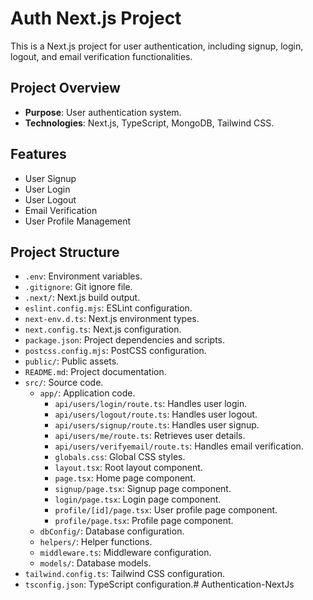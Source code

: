 # Auth Next.js Project

This is a Next.js project for user authentication, including signup, login, logout, and email verification functionalities.

## Project Overview

- **Purpose**: User authentication system.
- **Technologies**: Next.js, TypeScript, MongoDB, Tailwind CSS.

## Features

- User Signup
- User Login
- User Logout
- Email Verification
- User Profile Management

## Project Structure

- `.env`: Environment variables.
- `.gitignore`: Git ignore file.
- `.next/`: Next.js build output.
- `eslint.config.mjs`: ESLint configuration.
- `next-env.d.ts`: Next.js environment types.
- `next.config.ts`: Next.js configuration.
- `package.json`: Project dependencies and scripts.
- `postcss.config.mjs`: PostCSS configuration.
- `public/`: Public assets.
- `README.md`: Project documentation.
- `src/`: Source code.
  - `app/`: Application code.
    - `api/users/login/route.ts`: Handles user login.
    - `api/users/logout/route.ts`: Handles user logout.
    - `api/users/signup/route.ts`: Handles user signup.
    - `api/users/me/route.ts`: Retrieves user details.
    - `api/users/verifyemail/route.ts`: Handles email verification.
    - `globals.css`: Global CSS styles.
    - `layout.tsx`: Root layout component.
    - `page.tsx`: Home page component.
    - `signup/page.tsx`: Signup page component.
    - `login/page.tsx`: Login page component.
    - `profile/[id]/page.tsx`: User profile page component.
    - `profile/page.tsx`: Profile page component.
  - `dbConfig/`: Database configuration.
  - `helpers/`: Helper functions.
  - `middleware.ts`: Middleware configuration.
  - `models/`: Database models.
- `tailwind.config.ts`: Tailwind CSS configuration.
- `tsconfig.json`: TypeScript configuration.#   A u t h e n t i c a t i o n - N e x t J s  
 